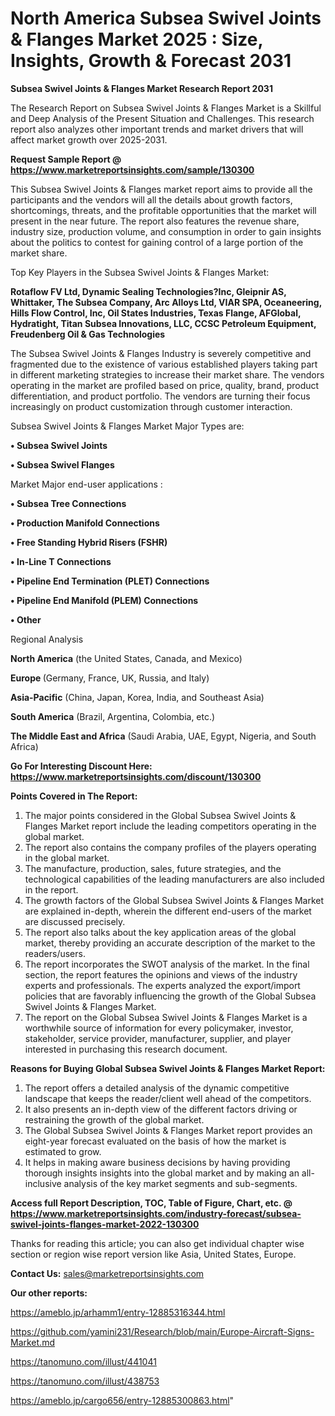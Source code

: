 # North America Subsea Swivel Joints & Flanges Market 2025 : Size, Insights, Growth & Forecast 2031

<strong>Subsea Swivel Joints & Flanges Market Research Report 2031</strong>

The Research Report on Subsea Swivel Joints & Flanges Market is a Skillful and Deep Analysis of the Present Situation and Challenges. This research report also analyzes other important trends and market drivers that will affect market growth over 2025-2031.

<strong>Request Sample Report @ <a href=https://www.marketreportsinsights.com/sample/130300>https://www.marketreportsinsights.com/sample/130300</a></strong>

This Subsea Swivel Joints & Flanges market report aims to provide all the participants and the vendors will all the details about growth factors, shortcomings, threats, and the profitable opportunities that the market will present in the near future. The report also features the revenue share, industry size, production volume, and consumption in order to gain insights about the politics to contest for gaining control of a large portion of the market share.

Top Key Players in the Subsea Swivel Joints & Flanges Market:

<strong>Rotaflow FV Ltd, Dynamic Sealing Technologies?Inc, Gleipnir AS, Whittaker, The Subsea Company, Arc Alloys Ltd, VIAR SPA, Oceaneering, Hills Flow Control, Inc, Oil States Industries, Texas Flange, AFGlobal, Hydratight, Titan Subsea Innovations, LLC, CCSC Petroleum Equipment, Freudenberg Oil & Gas Technologies</strong>

The Subsea Swivel Joints & Flanges Industry is severely competitive and fragmented due to the existence of various established players taking part in different marketing strategies to increase their market share. The vendors operating in the market are profiled based on price, quality, brand, product differentiation, and product portfolio. The vendors are turning their focus increasingly on product customization through customer interaction.

Subsea Swivel Joints & Flanges Market Major Types are:

<strong>• Subsea Swivel Joints

• Subsea Swivel Flanges</strong>

Market Major end-user applications :

<strong>• Subsea Tree Connections

• Production Manifold Connections

• Free Standing Hybrid Risers (FSHR)

• In-Line T Connections

• Pipeline End Termination (PLET) Connections

• Pipeline End Manifold (PLEM) Connections

• Other</strong>

Regional Analysis

</u><strong><b>North America</b></strong> (the United States, Canada, and Mexico)

<strong><b>Europe </b></strong>(Germany, France, UK, Russia, and Italy)

<strong><b>Asia-Pacific</b></strong> (China, Japan, Korea, India, and Southeast Asia)

<strong><b>South America</b></strong> (Brazil, Argentina, Colombia, etc.)

<strong><b>The Middle East and Africa</b></strong> (Saudi Arabia, UAE, Egypt, Nigeria, and South Africa)

<strong>Go For Interesting Discount Here: <a href=https://www.marketreportsinsights.com/discount/130300>https://www.marketreportsinsights.com/discount/130300</a></strong>

<strong>Points Covered in The Report:</strong>
<ol>
  <li>The major points considered in the Global Subsea Swivel Joints & Flanges Market report include the leading competitors operating in the global market.</li>
  <li>The report also contains the company profiles of the players operating in the global market.</li>
  <li>The manufacture, production, sales, future strategies, and the technological capabilities of the leading manufacturers are also included in the report.</li>
  <li>The growth factors of the Global Subsea Swivel Joints & Flanges Market are explained in-depth, wherein the different end-users of the market are discussed precisely.</li>
  <li>The report also talks about the key application areas of the global market, thereby providing an accurate description of the market to the readers/users.</li>
  <li>The report incorporates the SWOT analysis of the market. In the final section, the report features the opinions and views of the industry experts and professionals. The experts analyzed the export/import policies that are favorably influencing the growth of the Global Subsea Swivel Joints & Flanges Market.</li>
  <li>The report on the Global Subsea Swivel Joints & Flanges Market is a worthwhile source of information for every policymaker, investor, stakeholder, service provider, manufacturer, supplier, and player interested in purchasing this research document.</li>
</ol>
<strong>Reasons for Buying Global Subsea Swivel Joints & Flanges Market Report:</strong>

<ol>
  <li>The report offers a detailed analysis of the dynamic competitive landscape that keeps the reader/client well ahead of the competitors.</li>
  <li>It also presents an in-depth view of the different factors driving or restraining the growth of the global market.</li>
  <li>The Global Subsea Swivel Joints & Flanges Market report provides an eight-year forecast evaluated on the basis of how the market is estimated to grow.</li>
  <li>It helps in making aware business decisions by having providing thorough insights insights into the global market and by making an all-inclusive analysis of the key market segments and sub-segments.</li>
</ol>
<strong>Access full Report Description, TOC, Table of Figure, Chart, etc. @ <a href=https://www.marketreportsinsights.com/industry-forecast/subsea-swivel-joints-flanges-market-2022-130300>https://www.marketreportsinsights.com/industry-forecast/subsea-swivel-joints-flanges-market-2022-130300</a></strong>


Thanks for reading this article; you can also get individual chapter wise section or region wise report version like Asia, United States, Europe.

<strong>Contact Us:</strong>
sales@marketreportsinsights.com

<strong>Our other reports:</strong>

<a href=https://ameblo.jp/arhamm1/entry-12885316344.html>https://ameblo.jp/arhamm1/entry-12885316344.html</a>

<a href=https://github.com/yamini231/Research/blob/main/Europe-Aircraft-Signs-Market.md>https://github.com/yamini231/Research/blob/main/Europe-Aircraft-Signs-Market.md</a>

<a href=https://tanomuno.com/illust/441041>https://tanomuno.com/illust/441041</a>

<a href=https://tanomuno.com/illust/438753>https://tanomuno.com/illust/438753</a>

<a href=https://ameblo.jp/cargo656/entry-12885300863.html>https://ameblo.jp/cargo656/entry-12885300863.html</a>"
